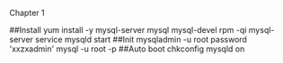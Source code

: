 Chapter 1

##Install
	yum install -y mysql-server mysql mysql-devel
 	rpm -qi mysql-server
	service mysqld start
##Init
	mysqladmin -u root password 'xxzxadmin'
	mysql -u root -p
##Auto boot
	 chkconfig mysqld on
